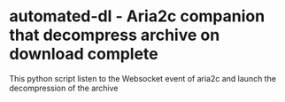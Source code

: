 # automated-dl - Aria2c companion that decompress archive on download complete

This python script listen to the Websocket event of aria2c and launch the decompression of the archive

